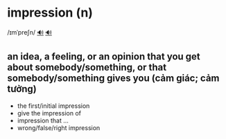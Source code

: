 # impression (n)

/ɪmˈpreʃn/ [🔊](https://www.oxfordlearnersdictionaries.com/media/english/uk_pron/i/imp/impre/impression__gb_1.mp3) [🔊](https://www.oxfordlearnersdictionaries.com/media/english/us_pron/i/imp/impre/impression__us_1.mp3)

## an idea, a feeling, or an opinion that you get about somebody/something, or that somebody/something gives you (cảm giác; cảm tưởng)

- the first/initial impression
- give the impression of
- impression that ...
- wrong/false/right impression